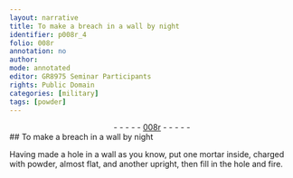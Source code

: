 ```yaml
---
layout: narrative
title: To make a breach in a wall by night
identifier: p008r_4
folio: 008r
annotation: no
author:
mode: annotated
editor: GR8975 Seminar Participants
rights: Public Domain
categories: [military]
tags: [powder]
---
```


 <div class="folio" align="center">- - - - - <a href="http://gallica.bnf.fr/ark:/12148/btv1b10500001g/f21.image" target="_blank">008r</a> - - - - - </div> 
## To make a breach in a wall by night

 
 <span class="activity"></span> Having made a hole in a wall as you know, put one mortar inside, charged with <span class="material">powder</span>, almost flat, and another upright, then fill in the hole and fire. 
 